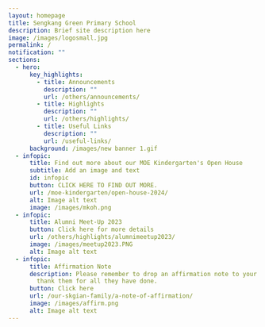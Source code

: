 ```yaml
---
layout: homepage
title: Sengkang Green Primary School
description: Brief site description here
image: /images/logosmall.jpg
permalink: /
notification: ""
sections:
  - hero:
      key_highlights:
        - title: Announcements
          description: ""
          url: /others/announcements/
        - title: Highlights
          description: ""
          url: /others/highlights/
        - title: Useful Links
          description: ""
          url: /useful-links/
      background: /images/new banner 1.gif
  - infopic:
      title: Find out more about our MOE Kindergarten's Open House
      subtitle: Add an image and text
      id: infopic
      button: CLICK HERE TO FIND OUT MORE.
      url: /moe-kindergarten/open-house-2024/
      alt: Image alt text
      image: /images/mkoh.png
  - infopic:
      title: Alumni Meet-Up 2023
      button: Click here for more details
      url: /others/highlights/alumnimeetup2023/
      image: /images/meetup2023.PNG
      alt: Image alt text
  - infopic:
      title: Affirmation Note
      description: Please remember to drop an affirmation note to your teachers to
        thank them for all they have done.
      button: Click here
      url: /our-skgian-family/a-note-of-affirmation/
      image: /images/affirm.png
      alt: Image alt text
---
```

